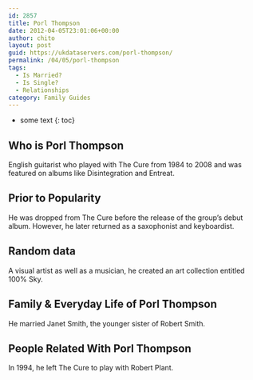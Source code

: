 ```yaml
---
id: 2857
title: Porl Thompson
date: 2012-04-05T23:01:06+00:00
author: chito
layout: post
guid: https://ukdataservers.com/porl-thompson/
permalink: /04/05/porl-thompson
tags:
  - Is Married?
  - Is Single?
  - Relationships
category: Family Guides
---
```


* some text
{: toc}
          
          
## Who is  Porl Thompson
                  
                  
                  
English guitarist who played with The Cure from 1984 to 2008 and was featured on albums like Disintegration and Entreat.
                  
                
                
                
## Prior to Popularity 
                  
                  
                  
He was dropped from The Cure before the release of the group&#8217;s debut album. However, he later returned as a saxophonist and keyboardist.
                  
                
                
                
## Random data 
                  
                  
                  
A visual artist as well as a musician, he created an art collection entitled 100% Sky.
                  
                
                
                
## Family & Everyday Life of Porl Thompson
                  
                  
                  
He married Janet Smith, the younger sister of Robert Smith.
                  
                
                
                
## People Related With  Porl Thompson
                  
                  
                  
In 1994, he left The Cure to play with Robert Plant.
                  
                
              
            
          
          
          
    
    
  
